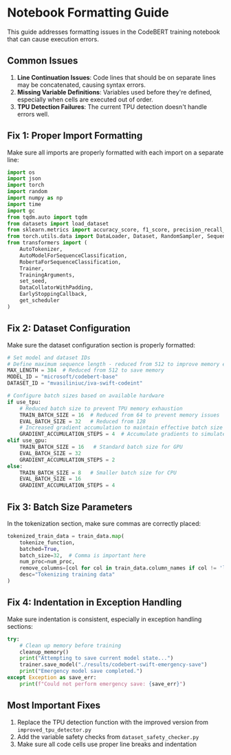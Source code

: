 # Notebook Formatting Guide

This guide addresses formatting issues in the CodeBERT training notebook that can cause execution errors.

## Common Issues

1. **Line Continuation Issues**: Code lines that should be on separate lines may be concatenated, causing syntax errors.
2. **Missing Variable Definitions**: Variables used before they're defined, especially when cells are executed out of order.
3. **TPU Detection Failures**: The current TPU detection doesn't handle errors well.

## Fix 1: Proper Import Formatting

Make sure all imports are properly formatted with each import on a separate line:

```python
import os
import json
import torch
import random
import numpy as np
import time
import gc
from tqdm.auto import tqdm
from datasets import load_dataset
from sklearn.metrics import accuracy_score, f1_score, precision_recall_fscore_support
from torch.utils.data import DataLoader, Dataset, RandomSampler, SequentialSampler
from transformers import (
    AutoTokenizer, 
    AutoModelForSequenceClassification,
    RobertaForSequenceClassification,
    Trainer, 
    TrainingArguments,
    set_seed,
    DataCollatorWithPadding,
    EarlyStoppingCallback,
    get_scheduler
)
```

## Fix 2: Dataset Configuration

Make sure the dataset configuration section is properly formatted:

```python
# Set model and dataset IDs
# Define maximum sequence length - reduced from 512 to improve memory efficiency
MAX_LENGTH = 384  # Reduced from 512 to save memory
MODEL_ID = "microsoft/codebert-base"
DATASET_ID = "mvasiliniuc/iva-swift-codeint"

# Configure batch sizes based on available hardware
if use_tpu:
    # Reduced batch size to prevent TPU memory exhaustion
    TRAIN_BATCH_SIZE = 16  # Reduced from 64 to prevent memory issues
    EVAL_BATCH_SIZE = 32   # Reduced from 128
    # Increased gradient accumulation to maintain effective batch size
    GRADIENT_ACCUMULATION_STEPS = 4  # Accumulate gradients to simulate larger batch
elif use_gpu:
    TRAIN_BATCH_SIZE = 16   # Standard batch size for GPU
    EVAL_BATCH_SIZE = 32
    GRADIENT_ACCUMULATION_STEPS = 2
else:
    TRAIN_BATCH_SIZE = 8   # Smaller batch size for CPU
    EVAL_BATCH_SIZE = 16
    GRADIENT_ACCUMULATION_STEPS = 4
```

## Fix 3: Batch Size Parameters

In the tokenization section, make sure commas are correctly placed:

```python
tokenized_train_data = train_data.map(
    tokenize_function,
    batched=True,
    batch_size=32,  # Comma is important here
    num_proc=num_proc,  
    remove_columns=[col for col in train_data.column_names if col != 'label'],
    desc="Tokenizing training data"
)
```

## Fix 4: Indentation in Exception Handling

Make sure indentation is consistent, especially in exception handling sections:

```python
try:
    # Clean up memory before training
    cleanup_memory()
    print("Attempting to save current model state...")
    trainer.save_model("./results/codebert-swift-emergency-save")
    print("Emergency model save completed.")
except Exception as save_err:
    print(f"Could not perform emergency save: {save_err}")
```

## Most Important Fixes

1. Replace the TPU detection function with the improved version from `improved_tpu_detector.py`
2. Add the variable safety checks from `dataset_safety_checker.py`
3. Make sure all code cells use proper line breaks and indentation
